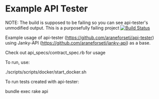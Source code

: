 # Example API Tester

NOTE: The build is supposed to be failing so you can see api-tester's unmodified output. This is a purposefully failing project
[![Build Status](https://travis-ci.org/araneforseti/example_api-tester.svg?branch=master)](https://travis-ci.org/araneforseti/example_api-tester)

Example usage of api-tester (https://github.com/araneforseti/api-tester) using Janky-API (https://github.com/araneforseti/janky-api) as a base. 

Check out api_specs/contract_spec.rb for usage

To run, use:

./scripts/scripts/docker/start_docker.sh

To run tests created with api-tester:

bundle exec rake api
